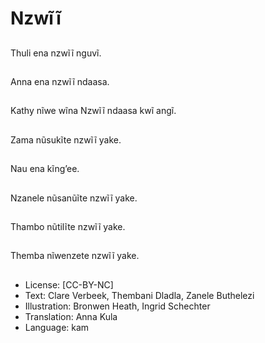 # Nzwĩĩ

##
Thuli ena nzwĩĩ nguvĩ.

##
Anna ena nzwĩĩ ndaasa.

##
Kathy nĩwe wĩna Nzwĩĩ
ndaasa kwĩ angĩ.

##
Zama nũsukĩte nzwĩĩ
yake.

##
Nau ena kĩng’ee.

##
Nzanele nũsanũĩte nzwĩĩ
yake.

##
Thambo nũtilĩte nzwĩĩ
yake.

##
Themba nĩwenzete
nzwĩĩ yake.

##
* License: [CC-BY-NC]
* Text: Clare Verbeek, Thembani Dladla, Zanele Buthelezi
* Illustration: Bronwen Heath, Ingrid Schechter
* Translation: Anna Kula
* Language: kam
